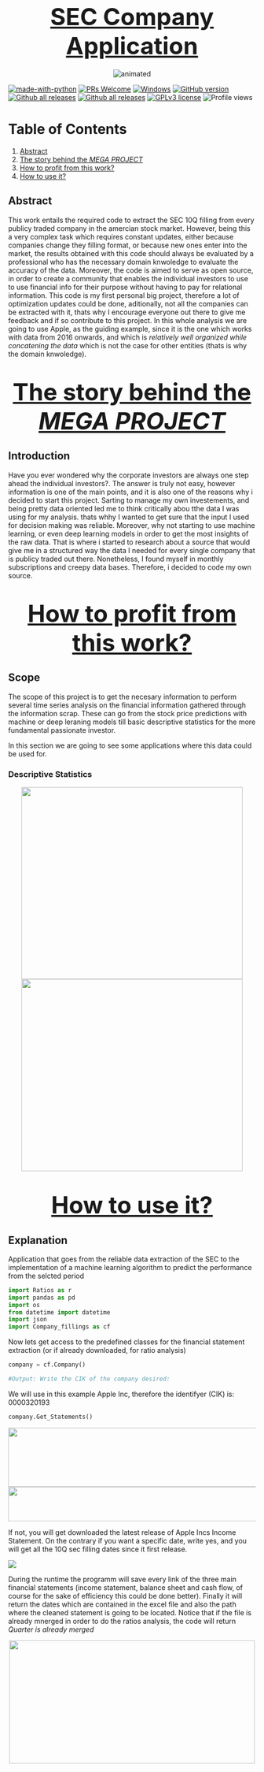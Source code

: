 <h1 align="center">
    <font size="30">
        <u>SEC Company Application</u>
    </font>
</h1>

<p align="center">
  <img src="https://media.giphy.com/media/CtYFOdVbvTfgZunPEA/giphy.gif" alt="animated" />
</p>


[![made-with-python](https://img.shields.io/badge/Made%20with-Python-1f425f.svg)](https://www.python.org/)
[![PRs Welcome](https://img.shields.io/badge/PRs-welcome-brightgreen.svg?style=flat-square)](http://makeapullrequest.com)
[![Windows](https://svgshare.com/i/ZhY.svg)](https://svgshare.com/i/ZhY.svg)
[![GitHub version](https://badge.fury.io/gh/ManuelHupperich%2FStrapDown.js.svg)](https://github.com/ManuelHupperich/StrapDown.js)
[![Github all releases](https://img.shields.io/github/downloads/Hupperich-Manuel/SEC_Company_Application/total.svg)](https://GitHub.com/Hupperich-Manuel/SEC_Company_Application/releases/)
[![Github all releases](https://img.shields.io/github/downloads/Hupperich-Manuel/SEC_Company_Application/total.svg)](https://GitHub.com/Hupperich-Manuel/SEC_Company_Application/releases/)
[![GPLv3 license](https://img.shields.io/badge/License-GPLv3-blue.svg)](http://perso.crans.org/besson/LICENSE.html)
![Profile views](https://gpvc.arturio.dev/ManuelHupperich)



# Table of Contents
1. [Abstract](#Abstract)
2. [The story behind the _MEGA PROJECT_](#introduction)
3. [How to profit from this work?](#Scope)
4. [How to use it?](#Explanation)


## Abstract
This work entails the required code to extract the SEC 10Q filling from every publicy traded company in the amercian stock market. However, being this a very complex task which requires constant updates, either because companies change they filling format, or because new ones enter into the market, the results obtained with this code should always be evaluated by a professional who has the necessary domain knwoledge to evaluate the accuracy of the data. Moreover, the code is aimed to serve as open source, in order to create a community that enables the individual investors to use to use financial info for their purpose without having to pay for relational information. This code is my first personal big project, therefore a lot of optimization updates could be done, aditionally, not all the companies can be extracted with it, thats why I encourage everyone out there to give me feedback and if so contribute to this project. In this whole analysis we are going to use Apple, as the guiding example, since it is the one which works with data from 2016 onwards, and which is _relatively well organized while concatening the data_ which is not the case for other entities (thats is why the domain knwoledge).


<h1 align="center">
    <font size="22">
        <u>The story behind the <i>MEGA PROJECT</i></u>
    </font>
</h1>

## Introduction

Have you ever wondered why the corporate investors are always one step ahead the individual investors?. The answer is truly not easy, however information is one of the main points, and it is also one of the reasons why i decided to start this project.
Sarting to manage my own investements, and being pretty data oriented led me to think critically abou tthe data I was using for my analysis. thats whhy I wanted to get sure that the input I used for decision making was reliable.
Moreover, why not starting to use machine learning, or even deep learning models in order to get the most insights of the raw data. That is where i started to research about a source that would give me in a structured way the data I needed for every single company that is publicy traded out there. 
Nonetheless, I found myself in monthly subscriptions and creepy data bases. Therefore, i decided to code my own source.



<h1 align="center">
    <font size="22">
        <u>How to profit from this work?</u>
    </font>
</h1>

## Scope

The scope of this project is to get the necesary information to perform several time series analysis on the financial information gathered through the information scrap. These can go from the stock price predictions with machine or deep leraning models till basic descriptive statistics for the more fundamental passionate investor.

In this section we are going to see some applications where this data could be used for.

### Descriptive Statistics

<p align="center">
<kbd>
    <img src= "https://user-images.githubusercontent.com/67901472/147411342-f66ccda3-ae77-4cd9-8d6e-321ba8c4f30b.png" width ="450" height="390">
    <img src= "https://user-images.githubusercontent.com/67901472/147411349-8b33ad37-f6e6-4f3e-b9f0-69dcb0ba8a57.png", width="450" height="390">
</kbd>
</p>

<h1 align="center">
    <font size="22">
        <u>How to use it?</u>
    </font>
</h1>

## Explanation

Application that goes from the reliable data extraction of the SEC to the implementation of a machine learning algorithm to predict the performance from the selcted period


```python
import Ratios as r
import pandas as pd
import os
from datetime import datetime
import json
import Company_fillings as cf
```

Now lets get access to the predefined classes for the financial statement extraction (or if already downloaded, for ratio analysis)


```python
company = cf.Company()

#Output: Write the CIK of the company desired: 
```
We will use in this example Apple Inc, therefore the identifyer (CIK) is: 0000320193

```python
company.Get_Statements()
```
<kbd>
    <img src= "https://user-images.githubusercontent.com/67901472/147389658-499c35a9-815b-4828-838b-d35e4db0e5f4.png" width ="1000" height="120">
    <img src= "https://user-images.githubusercontent.com/67901472/147389664-1196e7c2-9af6-4a95-90d4-ff120b05bdb7.png", width="1000" height="70">
</kbd>


 If not, you will get downloaded the latest release of Apple Incs Income Statement. On the contrary if you want a specific date, write yes, and you will get all the 10Q sec filling dates since it first release.
 
 <kbd>
    <img src= "https://user-images.githubusercontent.com/67901472/147389696-b5bd66fd-e6c6-4c41-b856-99950e78eb5f.png">
</kbd>


During the runtime the programm will save every link of the three main financial statements (income statement, balance sheet and cash flow, of course for the sake of efficiency this could be done better).
Finally it will return the dates which are contained in the excel file and also the path where the cleaned statement is going to be located.
Notice that if the file is already mnerged in order to do the ratios analysis, the code will return _Quarter is already merged_
 
<p align="center">
<kbd>
  <img src="https://user-images.githubusercontent.com/67901472/147389730-1a20042a-1950-41de-ab34-8f039372e1c2.png" width="500" height="250">
</kbd>
</p>
